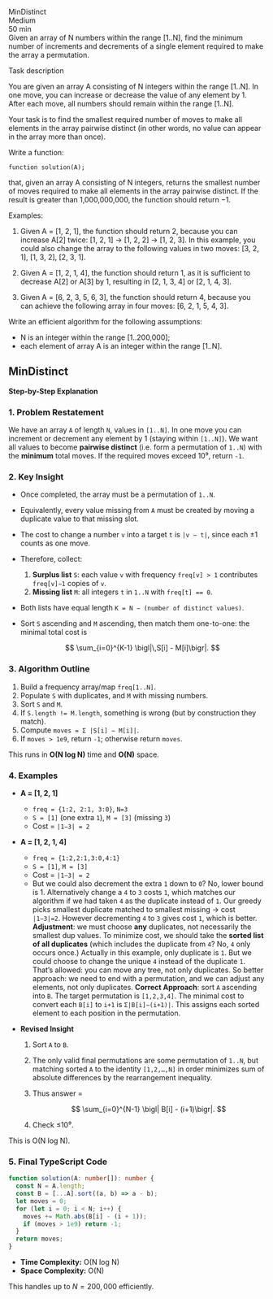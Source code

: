 MinDistinct  
Medium  
50 min  
Given an array of N numbers within the range [1..N], find the minimum number of increments and decrements of a single element required to make the array a permutation.

Task description

You are given an array A consisting of N integers within the range [1..N]. In one move, you can increase or decrease the value of any element by 1. After each move, all numbers should remain within the range [1..N].

Your task is to find the smallest required number of moves to make all elements in the array pairwise distinct (in other words, no value can appear in the array more than once).

Write a function:

```function solution(A);```

that, given an array A consisting of N integers, returns the smallest number of moves required to make all elements in the array pairwise distinct. If the result is greater than 1,000,000,000, the function should return −1.

Examples:

1. Given A = [1, 2, 1], the function should return 2, because you can increase A[2] twice: [1, 2, 1] → [1, 2, 2] → [1, 2, 3]. In this example, you could also change the array to the following values in two moves: [3, 2, 1], [1, 3, 2], [2, 3, 1].

2. Given A = [1, 2, 1, 4], the function should return 1, as it is sufficient to decrease A[2] or A[3] by 1, resulting in [2, 1, 3, 4] or [2, 1, 4, 3].

3. Given A = [6, 2, 3, 5, 6, 3], the function should return 4, because you can achieve the following array in four moves: [6, 2, 1, 5, 4, 3].

Write an efficient algorithm for the following assumptions:
- N is an integer within the range [1..200,000];
- each element of array A is an integer within the range [1..N].


## MinDistinct

**Step-by-Step Explanation**

### 1. Problem Restatement

We have an array `A` of length `N`, values in `[1..N]`. In one move you can increment or decrement any element by 1 (staying within `[1..N]`). We want all values to become **pairwise distinct** (i.e. form a permutation of `1..N`) with the **minimum** total moves. If the required moves exceed 10⁹, return `-1`.

### 2. Key Insight

* Once completed, the array must be a permutation of `1..N`.
* Equivalently, every value missing from `A` must be created by moving a duplicate value to that missing slot.
* The cost to change a number `v` into a target `t` is `|v − t|`, since each ±1 counts as one move.
* Therefore, collect:

  1. **Surplus list** `S`: each value `v` with frequency `freq[v] > 1` contributes `freq[v]−1` copies of `v`.
  2. **Missing list** `M`: all integers `t` in `1..N` with `freq[t] == 0`.
* Both lists have equal length `K = N − (number of distinct values)`.
* Sort `S` ascending and `M` ascending, then match them one-to-one: the minimal total cost is

  $$
    \sum_{i=0}^{K-1} \bigl|\,S[i] - M[i]\bigr|.
  $$

### 3. Algorithm Outline

1. Build a frequency array/map `freq[1..N]`.
2. Populate `S` with duplicates, and `M` with missing numbers.
3. Sort `S` and `M`.
4. If `S.length != M.length`, something is wrong (but by construction they match).
5. Compute `moves = Σ |S[i] − M[i]|`.
6. If `moves > 1e9`, return `-1`; otherwise return `moves`.

This runs in **O(N log N)** time and **O(N)** space.

### 4. Examples

* **A = \[1, 2, 1]**

  * `freq = {1:2, 2:1, 3:0}`, `N=3`
  * `S = [1]` (one extra `1`), `M = [3]` (missing `3`)
  * Cost = `|1−3| = 2`

* **A = \[1, 2, 1, 4]**

  * `freq = {1:2,2:1,3:0,4:1}`
  * `S = [1]`, `M = [3]`
  * Cost = `|1−3| = 2`
  * But we could also decrement the extra `1` down to `0`? No, lower bound is 1. Alternatively change a `4` to `3` costs `1`, which matches our algorithm if we had taken `4` as the duplicate instead of `1`. Our greedy picks smallest duplicate matched to smallest missing → cost `|1−3|=2`. However decrementing `4` to `3` gives cost `1`, which is better.
    **Adjustment**: we must choose **any** duplicates, not necessarily the smallest dup values. To minimize cost, we should take the **sorted list of all duplicates** (which includes the duplicate from `4`? No, `4` only occurs once.) Actually in this example, only duplicate is `1`. But we could choose to change the unique `4` instead of the duplicate `1`. That’s allowed: you can move any tree, not only duplicates.
    So better approach: we need to end with a permutation, and we can adjust any elements, not only duplicates.
    **Correct Approach**: sort `A` ascending into `B`. The target permutation is `[1,2,3,4]`. The minimal cost to convert each `B[i]` to `i+1` is `Σ|B[i]−(i+1)|`.
    This assigns each sorted element to each position in the permutation.

* **Revised Insight**

  1. Sort `A` to `B`.
  2. The only valid final permutations are some permutation of `1..N`, but matching sorted `A` to the identity `[1,2,…,N]` in order minimizes sum of absolute differences by the rearrangement inequality.
  3. Thus answer =

     $$
       \sum_{i=0}^{N-1} \bigl| B[i] - (i+1)\bigr|.
     $$
  4. Check ≤10⁹.

This is O(N log N).

### 5. Final TypeScript Code

```ts
function solution(A: number[]): number {
  const N = A.length;
  const B = [...A].sort((a, b) => a - b);
  let moves = 0;
  for (let i = 0; i < N; i++) {
    moves += Math.abs(B[i] - (i + 1));
    if (moves > 1e9) return -1;
  }
  return moves;
}
```

* **Time Complexity:** O(N log N)
* **Space Complexity:** O(N)

This handles up to $N = 200{,}000$ efficiently.
